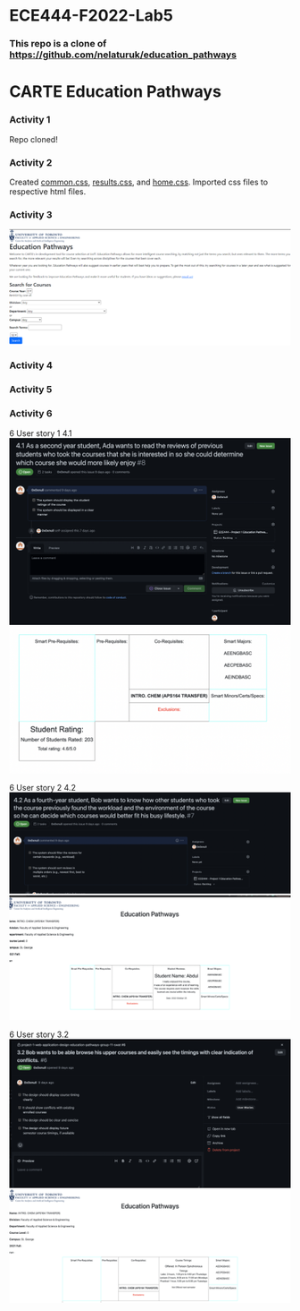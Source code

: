 # ECE444-F2022-Lab5

### This repo is a clone of https://github.com/nelaturuk/education_pathways

# CARTE Education Pathways

### Activity 1
Repo cloned!

### Activity 2
Created [common.css](/static/styles/common.css), [results.css](/static/styles/results.css), and [home.css](/static/styles/home.css). Imported css files to respective html files.

### Activity 3
![](/Images/a_3.PNG)

### Activity 4


### Activity 5


### Activity 6

6 User story 1 4.1
![](/Images/Userstory4.1.png)
![](/Images/Front_End_UserStory_4.1.png)

6 User story 2 4.2
![](/Images/Userstory4.2.png)
![](/Images/Front_End_UserStory_4.2.png)

6 User story 3.2
![](/Images/Userstory3.2.png)
![](/Images/Front_End_UserStory_3.2.png)
